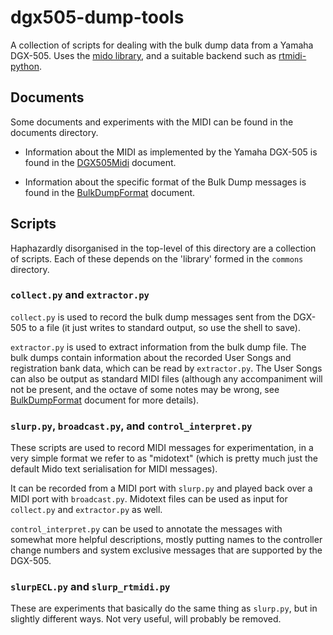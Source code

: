 # dgx505-dump-tools

A collection of scripts for dealing with the bulk dump data from a Yamaha DGX-505.
Uses the [mido library](https://pypi.python.org/pypi/mido/), and a suitable backend
such as [rtmidi-python](https://pypi.python.org/pypi/python-rtmidi/).

## Documents

Some documents and experiments with the MIDI can be found in the documents directory.

 - Information about the MIDI as implemented by the Yamaha DGX-505 is found in the [DGX505Midi](./documents/DGX505Midi.md) document.

 - Information about the specific format of the Bulk Dump messages is found in the [BulkDumpFormat](./documents/BulkDumpFormat.md) document.

## Scripts

Haphazardly disorganised in the top-level of this directory are a collection of scripts. Each of these depends on the 'library' formed in the `commons` directory.

### `collect.py` and `extractor.py`

`collect.py` is used to record the bulk dump messages sent from the DGX-505 to a file
(it just writes to standard output, so use the shell to save).

`extractor.py` is used to extract information from the bulk dump file.
The bulk dumps contain information about the recorded User Songs and registration bank
data, which can be read by `extractor.py`. The User Songs can also be output as 
standard MIDI files (although any accompaniment will not be present, and the octave
of some notes may be wrong, see [BulkDumpFormat](./documents/BulkDumpFormat.md) document
for more details).

### `slurp.py`, `broadcast.py`, and `control_interpret.py`

These scripts are used to record MIDI messages for experimentation, in a very simple
format we refer to as "midotext" (which is pretty much just the default Mido text
serialisation for MIDI messages).

It can be recorded from a MIDI port with `slurp.py` and played back over a MIDI port with `broadcast.py`. Midotext files can be used as input for `collect.py` and
`extractor.py` as well.

`control_interpret.py` can be used to annotate the messages with somewhat more helpful
descriptions, mostly putting names to the controller change numbers and system exclusive
messages that are supported by the DGX-505.

### `slurpECL.py` and `slurp_rtmidi.py`

These are experiments that basically do the same thing as `slurp.py`, but in slightly
different ways. Not very useful, will probably be removed.

